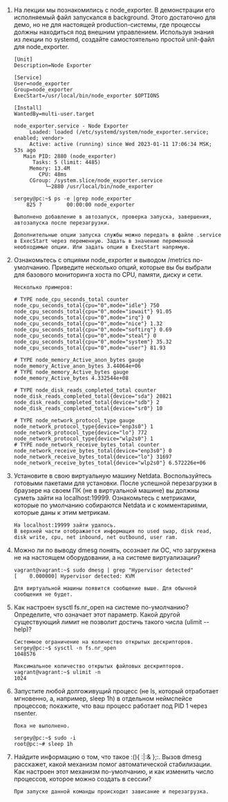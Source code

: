 1. На лекции мы познакомились с node_exporter. В демонстрации его исполняемый файл запускался в background. Этого достаточно для демо, но не для настоящей production-системы, где процессы должны находиться под внешним управлением. Используя знания из лекции по systemd, создайте самостоятельно простой unit-файл для node_exporter.

	```	
	[Unit]
	Description=Node Exporter
	
	[Service]
	User=node_exporter
	Group=node_exporter
	ExecStart=/usr/local/bin/node_exporter $OPTIONS
	
	[Install]
	WantedBy=multi-user.target

	node_exporter.service - Node Exporter
	     Loaded: loaded (/etc/systemd/system/node_exporter.service; enabled; vendor>
	     Active: active (running) since Wed 2023-01-11 17:06:34 MSK; 53s ago
	   Main PID: 2880 (node_exporter)
	      Tasks: 5 (limit: 4485)
	     Memory: 13.4M
	        CPU: 48ms
	     CGroup: /system.slice/node_exporter.service
           	  └─2880 /usr/local/bin/node_exporter
	
	sergey@pc:~$ ps -e |grep node_exporter
	    825 ?        00:00:00 node_exporter
	
	Выполнено добавление в автозапуск, проверка запуска, завершения, автозапуска после перезагрузки.
	
	Дополнительные опции запуска службы можно передать в файле .service в ExecStart через переменную. Задать в значение переменной необходимые опции. Или задать опции в ExecStart напрямую.
	```

2. Ознакомьтесь с опциями node_exporter и выводом /metrics по-умолчанию. Приведите несколько опций, которые вы бы выбрали для базового мониторинга хоста по CPU, памяти, диску и сети.

	``````
	Несколько примеров:
	
	# TYPE node_cpu_seconds_total counter
	node_cpu_seconds_total{cpu="0",mode="idle"} 750
	node_cpu_seconds_total{cpu="0",mode="iowait"} 91.05
	node_cpu_seconds_total{cpu="0",mode="irq"} 0
	node_cpu_seconds_total{cpu="0",mode="nice"} 1.32
	node_cpu_seconds_total{cpu="0",mode="softirq"} 0.69
	node_cpu_seconds_total{cpu="0",mode="steal"} 0
	node_cpu_seconds_total{cpu="0",mode="system"} 35.32
	node_cpu_seconds_total{cpu="0",mode="user"} 81.93
	
	# TYPE node_memory_Active_anon_bytes gauge
	node_memory_Active_anon_bytes 3.44064e+06
	# TYPE node_memory_Active_bytes gauge
	node_memory_Active_bytes 4.332544e+08
	
	# TYPE node_disk_reads_completed_total counter
	node_disk_reads_completed_total{device="sda"} 20821
	node_disk_reads_completed_total{device="sdb"} 2
	node_disk_reads_completed_total{device="sr0"} 10
	
	# TYPE node_network_protocol_type gauge
	node_network_protocol_type{device="enp3s0"} 1
	node_network_protocol_type{device="lo"} 772
	node_network_protocol_type{device="wlp2s0"} 1
	# TYPE node_network_receive_bytes_total counter
	node_network_receive_bytes_total{device="enp3s0"} 0
	node_network_receive_bytes_total{device="lo"} 31697
	node_network_receive_bytes_total{device="wlp2s0"} 6.572226e+06
	``````

3. Установите в свою виртуальную машину Netdata. Воспользуйтесь готовыми пакетами для установки. После успешной перезагрузки в браузере на своем ПК (не в виртуальной машине) вы должны суметь зайти на localhost:19999. Ознакомьтесь с метриками, которые по умолчанию собираются Netdata и с комментариями, которые даны к этим метрикам.

	```
	На localhost:19999 зайти удалось.
	В верхней части отображается информация по used swap, disk read, disk write, cpu, net inbound, net outbound, user ram.	
	```

4. Можно ли по выводу dmesg понять, осознает ли ОС, что загружена не на настоящем оборудовании, а на системе виртуализации?

	```
	vagrant@vagrant:~$ sudo dmesg | grep "Hypervisor detected"
	[    0.000000] Hypervisor detected: KVM
	
	Для виртуальной машины появится сообщение выше. Для обычной сообщения не будет.
	```

5. Как настроен sysctl fs.nr_open на системе по-умолчанию? Определите, что означает этот параметр. Какой другой существующий лимит не позволит достичь такого числа (ulimit --help)?

	```
	Системное ограничение на количество открытых дескрипторов.
	sergey@pc:~$ sysctl -n fs.nr_open
	1048576
	
	Максимальное количество открытых файловых дескрипторов.
	vagrant@vagrant:~$ ulimit -n
	1024
	```

6. Запустите любой долгоживущий процесс (не ls, который отработает мгновенно, а, например, sleep 1h) в отдельном неймспейсе процессов; покажите, что ваш процесс работает под PID 1 через nsenter.

	```
	Пока не выполнено.

	sergey@pc:~$ sudo -i
	root@pc:~# sleep 1h
	```

7. Найдите информацию о том, что такое :(){ :|:& };:. Вызов dmesg расскажет, какой механизм помог автоматической стабилизации. Как настроен этот механизм по-умолчанию, и как изменить число процессов, которое можно создать в сессии?

	```
	При запуске данной команды происходит зависание и перезагрузка.
	```
